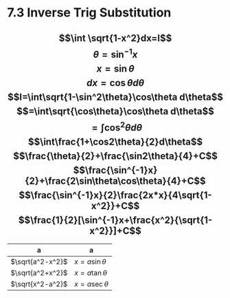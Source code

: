 # 7.3 Inverse Trig Substitution
$$\int \sqrt{1-x^2}dx=I$$
$$\theta=\sin^{-1}x$$
$$x=\sin\theta$$
$$dx=\cos\theta d\theta$$
$$I=\int\sqrt{1-\sin^2\theta}\cos\theta d\theta$$
$$=\int\sqrt{\cos\theta}\cos\theta d\theta$$
$$=\int\cos^2\theta d\theta$$
$$\int\frac{1+\cos2\theta}{2}d\theta$$
$$\frac{\theta}{2}+\frac{\sin2\theta}{4}+C$$
$$\frac{\sin^{-1}x}{2}+\frac{2\sin\theta\cos\theta}{4}+C$$
$$\frac{\sin^{-1}x}{2}\frac{2x*x}{4\sqrt{1-x^2}}+C$$
$$\frac{1}{2}[\sin^{-1}x+\frac{x^2}{\sqrt{1-x^2}}]+C$$
---
a|a
-|-
$\sqrt{a^2-x^2}$|$x=a\sin\theta$
$\sqrt{a^2+x^2}$|$x=a\tan\theta$
$\sqrt{x^2-a^2}$|$x=a\sec\theta$
